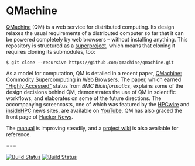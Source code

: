 # QMachine

[QMachine](https://www.qmachine.org) (QM) is a web service for distributed
computing. Its design relaxes the usual requirements of a distributed computer
so far that it can be powered completely by web browsers – without installing
anything. This repository is structured as a
[superproject](https://en.wikibooks.org/wiki/Git/Submodules_and_Superprojects),
which means that cloning it requires cloning its submodules, too:

    $ git clone --recursive https://github.com/qmachine/qmachine.git

As a model for computation, QM is detailed in a recent paper,
[QMachine: Commodity Supercomputing in Web Browsers](http://www.biomedcentral.com/1471-2105/15/176).
The paper, which earned
["Highly Accessed"](http://www.biomedcentral.com/about/mostviewed/) status from
*BMC Bioinformatics*, explains some of the design decisions behind QM,
demonstrates the use of QM in scientific workflows, and elaborates on some of
the future directions. The accompanying screencasts, one of which was featured
by the
[HPCwire](http://www.hpcwire.com/hpcwire/2013-03-14/qmachine_combines_hpc_with_www.html)
and
[insideHPC](http://insidehpc.com/2013/03/09/video-qmachine-commodity-supercomputing-with-web-browsers/)
news sites, are available on
[YouTube](https://www.youtube.com/playlist?list=PLwUGp_wSf5vjD5vwzj9Dhqbz-y54oALIe).
QM has also graced the front page of
[Hacker News](https://news.ycombinator.com/item?id=6095595).

The [manual](https://docs.qmachine.org) is improving steadily, and a
[project wiki](https://wiki.qmachine.org) is also available for reference.

===

[![Build Status](https://travis-ci.org/qmachine/qmachine.svg?branch=master)](https://travis-ci.org/qmachine/qmachine) [![Build Status](https://drone.io/github.com/qmachine/qmachine/status.png)](https://drone.io/github.com/qmachine/qmachine/latest)

<!--
[![Coverage Status](https://img.shields.io/coveralls/qmachine/qmachine.svg)](https://coveralls.io/r/qmachine/qmachine)
-->

<!-- vim:set syntax=markdown: -->
